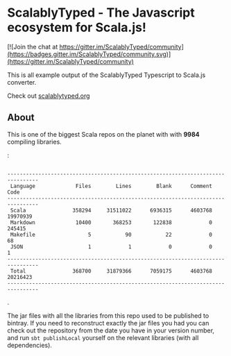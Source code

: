 

# ScalablyTyped - The Javascript ecosystem for Scala.js!

[![Join the chat at https://gitter.im/ScalablyTyped/community](https://badges.gitter.im/ScalablyTyped/community.svg)](https://gitter.im/ScalablyTyped/community)

This is all example output of the ScalablyTyped Typescript to Scala.js converter.

Check out [scalablytyped.org](https://www.scalablytyped.org)

## About

This is one of the biggest Scala repos on the planet with with **9984**  compiling libraries.

:
```

--------------------------------------------------------------------------------
 Language             Files        Lines        Blank      Comment         Code
--------------------------------------------------------------------------------
 Scala               358294     31511022      6936315      4603768     19970939
 Markdown             10400       368253       122838            0       245415
 Makefile                 5           90           22            0           68
 JSON                     1            1            0            0            1
--------------------------------------------------------------------------------
 Total               368700     31879366      7059175      4603768     20216423
--------------------------------------------------------------------------------

```
.

The jar files with all the libraries from this repo used to be published to bintray.
If you need to reconstruct exactly the jar files you had you can check out the repository from the date
 you have in your version number, and run `sbt publishLocal` yourself on the relevant libraries (with all dependencies).

